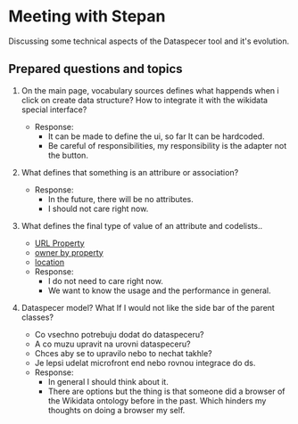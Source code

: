 # Meeting with Stepan

Discussing some technical aspects of the Dataspecer tool and it's evolution.

## Prepared questions and topics

1. On the main page, vocabulary sources defines what happends when i click on create data structure? How to integrate it with the wikidata special interface?
   - Response:
     - It can be made to define the ui, so far It can be hardcoded.
     - Be careful of responsibilities, my responsibility is the adapter not the button.
    
2. What defines that something is an attribure or association?
   - Response:
     -  In the future, there will be no attributes.
     -  I should not care right now. 

3. What defines the final type of value of an attribute and codelists..
     - [URL Property](https://www.wikidata.org/wiki/Property:P2699)
     - [owner by property](https://www.wikidata.org/wiki/Property:P127)
     - [location](https://www.wikidata.org/wiki/Property:P276)
     - Response:
       - I do not need to care right now.
       - We want to know the usage and the performance in general.

4. Dataspecer model? What If I would not like the side bar of the parent classes? 
     - Co vsechno potrebuju dodat do dataspeceru?
     - A co muzu upravit na urovni dataspeceru?
     - Chces aby se to upravilo nebo to nechat takhle?
     - Je lepsi udelat microfront end nebo rovnou integrace do ds.
     - Response:
       - In general I should think about it.
       - There are options but the thing is that someone did a browser of the Wikidata ontology before in the past. Which hinders my thoughts on doing a browser my self.    
